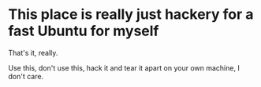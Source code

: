 # This place is really just hackery for a fast Ubuntu for myself

That's it, really.

Use this, don't use this, hack it and tear it apart on your own machine, I don't care.
